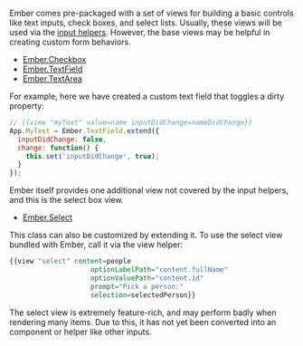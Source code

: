 Ember comes pre-packaged with a set of views for building a basic controls like text inputs, check boxes, and select lists. Usually, these views will be used via the [input helpers](/guides/templates/input-helpers/). However, the base views may be helpful in creating custom form behaviors.

* [Ember.Checkbox](/api/classes/Ember.Checkbox.html)
* [Ember.TextField](/api/classes/Ember.TextField.html)
* [Ember.TextArea](/api/classes/Ember.TextArea.html)

For example, here we have created a custom text field that toggles a dirty property:

```javascript
// {{view "myText" value=name inputDidChange=nameDidChange}}
App.MyText = Ember.TextField.extend({
  inputDidChange: false,
  change: function() {
    this.set('inputDidChange', true);
  }
});
```

Ember itself provides one additional view not covered by the input helpers, and this is the select box view.

* [Ember.Select](/api/classes/Ember.Select.html)

This class can also be customized by extending it. To use the select view bundled with Ember, call it via the view helper:

```handlebars
{{view "select" content=people
                    optionLabelPath="content.fullName"
                    optionValuePath="content.id"
                    prompt="Pick a person:"
                    selection=selectedPerson}}
```

The select view is extremely feature-rich, and may perform badly when rendering many items. Due to this, it has not yet been converted into an component or helper like other inputs.
